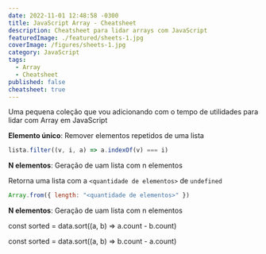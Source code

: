 ```yaml
---
date: 2022-11-01 12:48:58 -0300
title: JavaScript Array - Cheatsheet
description: Cheatsheet para lidar arrays com JavaScript
featuredImage: ./featured/sheets-1.jpg
coverImage: /figures/sheets-1.jpg
category: JavaScript
tags:
  - Array
  - Cheatsheet
published: false
cheatsheet: true
---
```


Uma pequena coleção que vou adicionando com o tempo de utilidades para lidar com Array em JavaScript

**Elemento único**: Remover elementos repetidos de uma lista

```javascript
lista.filter((v, i, a) => a.indexOf(v) === i)
```

**N elementos**: Geração de uam lista com n elementos

Retorna uma lista com a `<quantidade de elementos>` de `undefined`

```javascript
Array.from({ length: "<quantidade de elementos>" })
```

**N elementos**: Geração de uam lista com n elementos

const sorted = data.sort((a, b) => a.count - b.count)

const sorted = data.sort((a, b) => b.count - a.count)
